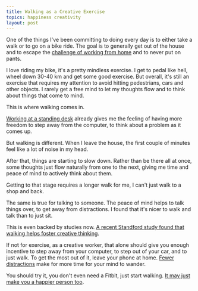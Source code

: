 ```yaml
---
title: Walking as a Creative Exercise
topics: happiness creativity
layout: post
---
```

One of the things I've been committing to doing every day is to either take a
walk or to go on a bike ride. The goal is to generally get out of the house and
to escape the [challenge of working from
home](http://www.paperplanes.de/2014/2/14/personal-challenges-of-remote-work.html) and to never put on pants.

I love riding my bike, it's a pretty mindless exercise. I get to pedal like
hell, wheel down 30-40 km and get some good exercise. But overall, it's still an
exercise that requires my attention to avoid hitting pedestrians, cars and other
objects. I rarely get a free mind to let my thoughts flow and to think about
things that come to mind.

This is where walking comes in.

[Working at a standing
desk](http://www.paperplanes.de/2014/2/10/standing-desk.html) already gives me the feeling of having more freedom
to step away from the computer, to think about a problem as it comes up.

But walking is different. When I leave the house, the first couple of minutes
feel like a lot of noise in my head.

After that, things are starting to slow down. Rather than be there all at
once, some thoughts just flow naturally from one to the next, giving me time and
peace of mind to actively think about them.

Getting to that stage requires a longer walk for me, I can't just walk to a shop
and back.

The same is true for talking to someone. The peace of mind helps to talk things
over, to get away from distractions. I found that it's nicer to walk and talk
than to just sit. 

This is even backed by studies now. [A recent Standford study found that walking
helps foster creative
thinking](http://news.stanford.edu/news/2014/april/walking-vs-sitting-042414.html).

If not for exercise, as a creative worker, that alone should give you enough
incentive to step away from your computer, to step out of your car, and to just
walk. To get the most out of it, leave your phone at home. [Fewer
distractions](http://www.paperplanes.de/2014/3/28/three-productivity-tips.html)
make for more time for your mind to wander.

You should try it, you don't even need a Fitbit, just start walking. [It may
just make you a happier person
too](http://www.fastcompany.com/3025957/work-smart/what-happens-to-our-brains-when-we-exercise-and-how-it-makes-us-happier).